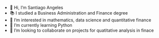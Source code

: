 - 👋 Hi, I’m Santiago Angeles
- 📚 I studied a Business Administration and Finance degree
- 👀 I’m interested in mathematics, data science and quantitative finance
- 🌱 I’m currently learning Python
- 💞️ I’m looking to collaborate on projects for quatitative analysis in finace

<!---
SantiagoAngeles/SantiagoAngeles is a ✨ special ✨ repository because its `README.md` (this file) appears on your GitHub profile.
You can click the Preview link to take a look at your changes.
--->
